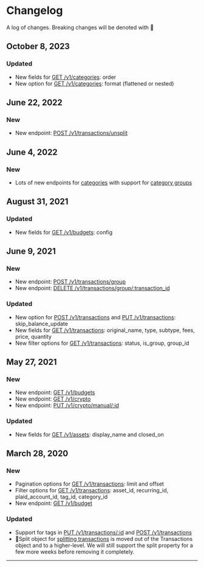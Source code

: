 # Changelog

A log of changes. Breaking changes will be denoted with 🚨

## October 8, 2023

### Updated

- New fields for [GET /v1/categories](#get-all-categories): order
- New option for [GET /v1/categories](#get-all-categories): format (flattened or nested)

## June 22, 2022

### New

- New endpoint: [POST /v1/transactions/unsplit](#unsplit-transactions)

## June 4, 2022

### New

- Lots of new endpoints for [categories](#categories) with support for [category groups](#create-category-group)

## August 31, 2021

### Updated

- New fields for [GET /v1/budgets](#get-budget-summary): config

## June 9, 2021

### New

- New endpoint: [POST /v1/transactions/group](#create-transaction-group)
- New endpoint: [DELETE /v1/transactions/group/:transaction_id](#delete-transaction-group)

### Updated

- New option for [POST /v1/transactions](#insert-transactions) and [PUT /v1/transactions](#update-transaction): skip_balance_update
- New fields for [GET /v1/transactions](#get-all-transactions): original_name, type, subtype, fees, price, quantity
- New filter options for [GET /v1/transactions](#get-all-transactions): status, is_group, group_id

## May 27, 2021

### New

- New endpoint: [GET /v1/budgets](#get-budget-summary)
- New endpoint: [GET /v1/crypto](#get-all-crypto)
- New endpoint: [PUT /v1/crypto/manual/:id](#update-manual-crypto-asset)

### Updated

- New fields for [GET /v1/assets](#get-all-assets): display_name and closed_on

## March 28, 2020

### New

- Pagination options for [GET /v1/transactions](#get-all-transactions): limit and offset
- Filter options for [GET /v1/transactions](#get-all-transactions): asset_id, recurring_id, plaid_account_id, tag_id, category_id
- New endpoint: [GET /v1/budget](#get-all-tags)

### Updated

- Support for tags in [PUT /v1/transactions/:id](#update-transaction) and [POST /v1/transactions](#insert-transactions)
- 🚨Split object for [splitting transactions](#update-transaction) is moved out of the Transactions object and to a higher-level. We will still support the split property for a few more weeks before removing it completely.

---
